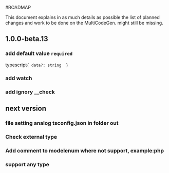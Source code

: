 #ROADMAP

This document explains in as much details as possible the
list of planned changes and work to be done on the MultiCodeGen.
might still be missing.


## 1.0.0-beta.13
### add default value `required`
  typescript`
   {
     data?: string 
   }
`
### add watch
### add ignory __check

## next version
### file setting analog tsconfig.json in folder out
### Check external type 
### Add comment to modelenum where not support, example:php
### support any type
